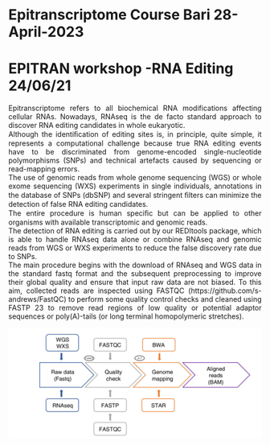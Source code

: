 # Epitranscriptome Course Bari 28-April-2023
# EPITRAN workshop -RNA Editing 24/06/21
<p align="justify"> Epitranscriptome refers to all biochemical RNA modifications affecting cellular RNAs. 
Nowadays, RNAseq is the de facto standard approach to discover RNA editing candidates in whole
eukaryotic. <br> Although the identiﬁcation of editing sites is, in principle, quite simple, it
represents a computational challenge because true RNA editing events have to be discriminated from
genome-encoded single-nucleotide polymorphisms (SNPs) and technical artefacts caused by
sequencing or read-mapping errors.<br>
The use of genomic reads from whole genome sequencing (WGS) or whole exome sequencing (WXS) experiments in single individuals, 
annotations in the database of SNPs (dbSNP) and several stringent ﬁlters can minimize the detection of false RNA editing candidates. <br>
The entire procedure is human speciﬁc but can be applied to other organisms
with available transcriptomic and genomic reads. <br> 
The detection of RNA editing is carried out by our
REDItools package, which is able to handle RNAseq data alone or combine RNAseq and genomic
reads from WGS or WXS experiments to reduce the false discovery rate due to SNPs.<br>
The main procedure begins with the download of RNAseq and WGS data in the standard fastq
format and the subsequent preprocessing to improve their global quality and ensure
that input raw data are not biased. To this aim, collected reads are inspected using
FASTQC (https://github.com/s-andrews/FastQC) to perform some quality control checks and cleaned
using FASTP 23 to remove read regions of low quality or potential adaptor sequences or poly(A)-tails
(or long terminal homopolymeric stretches).
  
  
<img src="https://github.com/claudiologiudice/Elixir_training_course/blob/main/img1.png"></img>
</p>

